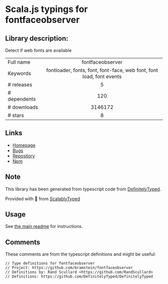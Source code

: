 
# Scala.js typings for fontfaceobserver


## Library description:
Detect if web fonts are available

|                    |                 |
| ------------------ | :-------------: |
| Full name          | fontfaceobserver |
| Keywords           | fontloader, fonts, font, font-face, web font, font load, font events |
| # releases         | 5 |
| # dependents       | 120 |
| # downloads        | 3146172 |
| # stars            | 8 |

## Links
- [Homepage](https://github.com/bramstein/fontfaceobserver#readme)
- [Bugs](https://github.com/bramstein/fontfaceobserver/issues)
- [Repository](https://github.com/bramstein/fontfaceobserver)
- [Npm](https://www.npmjs.com/package/fontfaceobserver)
    


## Note
This library has been generated from typescript code from [DefinitelyTyped](https://definitelytyped.org).

Provided with :purple_heart: from [ScalablyTyped](https://github.com/oyvindberg/ScalablyTyped)

## Usage
See [the main readme](../../readme.md) for instructions.

## Comments

These comments are from the typescript definitions and might be useful:
```
// Type definitions for fontfaceobserver
// Project: https://github.com/bramstein/fontfaceobserver
// Definitions by: Rand Scullard <https://github.com/RandScullard>
// Definitions: https://github.com/DefinitelyTyped/DefinitelyTyped

```

